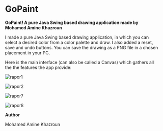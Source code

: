 # GoPaint
**GoPaint! A pure Java Swing based drawing application made by Mohamed Amine Khazroun**

I made a pure Java Swing based drawing application, in which you can select a desired color from a color palette and draw. I also added a reset, save and undo buttons. You can save the drawing as a PNG file in a chosen placement in your PC.

Here is the main interface (can also be called a Canvas) which gathers all the the features the app provide:

![rapor1](https://github.com/Keevay/GoPaint/assets/114885542/424bb906-a3c6-4198-932f-4867a2762562)


![rapor2](https://github.com/Keevay/GoPaint/assets/114885542/0dc1ef0a-233d-4fb9-a870-80f81e852300)


![rapor7](https://github.com/Keevay/GoPaint/assets/114885542/a2d01e71-aff6-4238-8a5b-c6977049b593)


![rapor8](https://github.com/Keevay/GoPaint/assets/114885542/04a4d518-55b3-45b5-a746-352d13b01552)



**Author**

Mohamed Amine Khazroun
